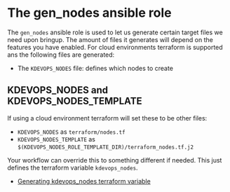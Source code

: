 # The gen_nodes ansible role

The `gen_nodes` ansible role is used to let us generate certain target files we
need upon bringup. The amount of files it generates will depend on the features
you have enabled. For cloud environments terraform is supported ans the
following files are generated:

  * The `KDEVOPS_NODES` file: defines which nodes to create

## KDEVOPS_NODES and KDEVOPS_NODES_TEMPLATE

If using a cloud environment terraform will set these to be other files:

  * `KDEVOPS_NODES` as `terraform/nodes.tf`
  * `KDEVOPS_NODES_TEMPLATE` as `$(KDEVOPS_NODES_ROLE_TEMPLATE_DIR)/terraform_nodes.tf.j2`

Your workflow can override this to something different if needed. This
just defines the terraform variable `kdevops_nodes`.

  * [Generating kdevops_nodes terraform variable](playbooks/roles/gen_nodes/templates/terraform_nodes.tf.j2)
